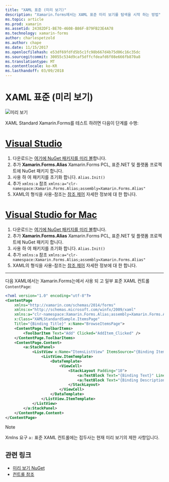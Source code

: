 ```yaml
---
title: "XAML 표준 (미리 보기)"
description: "Xamarin.forms에서는 XAML 표준 미리 보기를 탐색을 시작 하는 방법"
ms.topic: article
ms.prod: xamarin
ms.assetid: 24382DF1-BE70-4608-B86F-B79FB23E4A78
ms.technology: xamarin-forms
author: charlespetzold
ms.author: chape
ms.date: 11/15/2017
ms.openlocfilehash: e53df69fdfd5b5c1fc98b667d4b75d06c16c35dc
ms.sourcegitcommit: 30055c534d9caf5dffcfdeafd6f08e666fb870a8
ms.translationtype: MT
ms.contentlocale: ko-KR
ms.lasthandoff: 03/09/2018
---
```

# <a name="xaml-standard-preview"></a>XAML 표준 (미리 보기)

![미리 보기](~/media/shared/preview.png)

XAML Standard Xamarin.Forms를 테스트 하려면 다음이 단계를 수행:

# <a name="visual-studiotabvswin"></a>[Visual Studio](#tab/vswin)

1. 다운로드는 [여기에 NuGet 패키지를 미리 볼](https://aka.ms/xf-xamlstandard-nuget)합니다.
2. 추가 **Xamarin.Forms.Alias** Xamarin.Forms PCL, 표준.NET 및 플랫폼 프로젝트에 NuGet 패키지 합니다.
3. 사용 하 여 패키지를 초기화 합니다. `Alias.Init()`
4. 추가 `xmlns:a` 참조 `xmlns:a="clr-namespace:Xamarin.Forms.Alias;assembly=Xamarin.Forms.Alias"`
5. XAML의 형식을 사용-참조는 [참조 제어](controls.md) 자세한 정보에 대 한 합니다.

# <a name="visual-studio-for-mactabvsmac"></a>[Visual Studio for Mac](#tab/vsmac)

1. 다운로드는 [여기에 NuGet 패키지를 미리 볼](https://aka.ms/xf-xamlstandard-nuget)합니다.
2. 추가 **Xamarin.Forms.Alias** Xamarin.Forms PCL, 표준.NET 및 플랫폼 프로젝트에 NuGet 패키지 합니다.
3. 사용 하 여 패키지를 초기화 합니다. `Alias.Init()`
4. 추가 `xmlns:a` 참조 `xmlns:a="clr-namespace:Xamarin.Forms.Alias;assembly=Xamarin.Forms.Alias"`
5. XAML의 형식을 사용-참조는 [참조 제어](controls.md) 자세한 정보에 대 한 합니다.

-----

다음 XAML에서는 Xamarin.Forms는에서 사용 되 고 일부 표준 XAML 컨트롤 `ContentPage`:

```xml
<?xml version="1.0" encoding="utf-8"?>
<ContentPage 
    xmlns="http://xamarin.com/schemas/2014/forms" 
    xmlns:x="http://schemas.microsoft.com/winfx/2009/xaml" 
    xmlns:a="clr-namespace:Xamarin.Forms.Alias;assembly=Xamarin.Forms.Alias"
    x:Class="XAMLStandardSample.ItemsPage" 
    Title="{Binding Title}" x:Name="BrowseItemsPage">
    <ContentPage.ToolbarItems>
        <ToolbarItem Text="Add" Clicked="AddItem_Clicked" />
    </ContentPage.ToolbarItems>
    <ContentPage.Content>
        <a:StackPanel>
            <ListView x:Name="ItemsListView" ItemsSource="{Binding Items}" VerticalOptions="FillAndExpand" HasUnevenRows="true" RefreshCommand="{Binding LoadItemsCommand}" IsPullToRefreshEnabled="true" IsRefreshing="{Binding IsBusy, Mode=OneWay}" CachingStrategy="RecycleElement" ItemSelected="OnItemSelected">
                <ListView.ItemTemplate>
                    <DataTemplate>
                        <ViewCell>
                            <StackLayout Padding="10">
                                <a:TextBlock Text="{Binding Text}" LineBreakMode="NoWrap" Style="{DynamicResource ListItemTextStyle}" FontSize="16" />
                                <a:TextBlock Text="{Binding Description}" LineBreakMode="NoWrap" Style="{DynamicResource ListItemDetailTextStyle}" FontSize="13" />
                            </StackLayout>
                        </ViewCell>
                    </DataTemplate>
                </ListView.ItemTemplate>
            </ListView>
        </a:StackPanel>
    </ContentPage.Content>
</ContentPage>
```

> [!NOTE]
> Xmlns 요구 `a:` 표준 XAML 컨트롤에는 접두사는 현재 미리 보기의 제한 사항입니다.


## <a name="related-links"></a>관련 링크

- [미리 보기 NuGet](https://aka.ms/xf-xamlstandard-nuget)
- [컨트롤 참조](controls.md)
